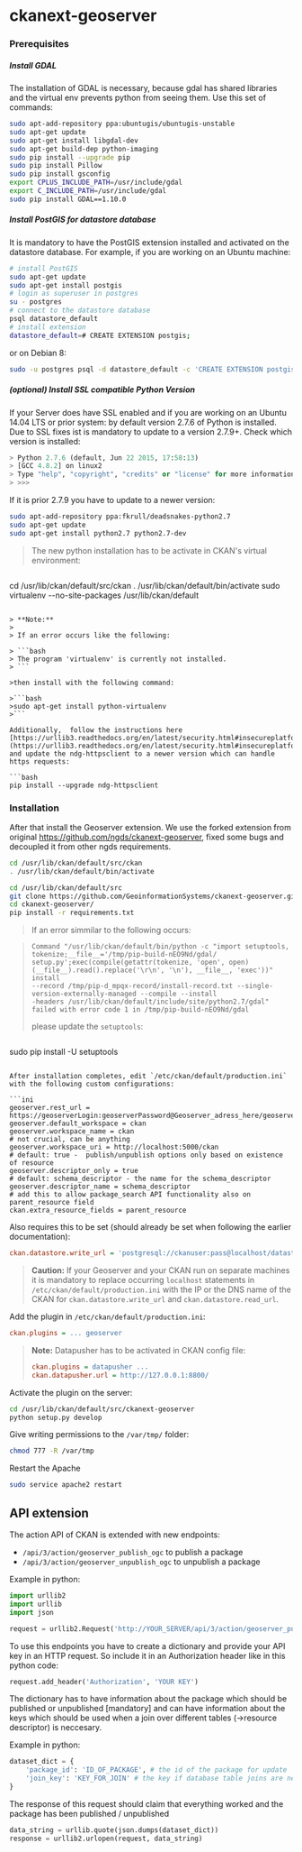 # ckanext-geoserver

### Prerequisites

##### Install GDAL
The installation of GDAL is necessary, because gdal has shared libraries and the virtual env prevents python from seeing them. Use this set of commands:

```bash
sudo apt-add-repository ppa:ubuntugis/ubuntugis-unstable
sudo apt-get update
sudo apt-get install libgdal-dev
sudo apt-get build-dep python-imaging
sudo pip install --upgrade pip
sudo pip install Pillow
sudo pip install gsconfig
export CPLUS_INCLUDE_PATH=/usr/include/gdal
export C_INCLUDE_PATH=/usr/include/gdal
sudo pip install GDAL==1.10.0
```

##### Install PostGIS for datastore database
It is mandatory to have the PostGIS extension installed and activated on the datastore database. For example, if you are working on an Ubuntu machine:

```bash
# install PostGIS
sudo apt-get update
sudo apt-get install postgis
# login as superuser in postgres
su - postgres
# connect to the datastore database
psql datastore_default
# install extension
datastore_default=# CREATE EXTENSION postgis;
```
or on Debian 8:

```bash
sudo -u postgres psql -d datastore_default -c 'CREATE EXTENSION postgis;'
```

##### (optional) Install SSL compatible Python Version
If your Server does have SSL enabled and if you are working on an Ubuntu 14.04 LTS or prior system: by default version 2.7.6 of Python is installed. Due to SSL fixes ist is mandatory to update to a version 2.7.9+. Check which version is installed:

```python
> Python 2.7.6 (default, Jun 22 2015, 17:58:13)
> [GCC 4.8.2] on linux2
> Type "help", "copyright", "credits" or "license" for more information.
> >>>
```

If it is prior 2.7.9 you have to update to a newer version:

```bash
sudo apt-add-repository ppa:fkrull/deadsnakes-python2.7
sudo apt-get update
sudo apt-get install python2.7 python2.7-dev
```

>The new python installation has to be activate in CKAN's virtual environment:

>```bash
cd /usr/lib/ckan/default/src/ckan
. /usr/lib/ckan/default/bin/activate
sudo virtualenv --no-site-packages /usr/lib/ckan/default
```

> **Note:**
> 
> If an error occurs like the following:

> ```bash
> The program 'virtualenv' is currently not installed.
> ```

>then install with the following command:

>```bash
>sudo apt-get install python-virtualenv
>```

Additionally,  follow the instructions here [https://urllib3.readthedocs.org/en/latest/security.html#insecureplatformwarning](https://urllib3.readthedocs.org/en/latest/security.html#insecureplatformwarning) and update the ndg-httpsclient to a newer version which can handle https requests:

```bash
pip install --upgrade ndg-httpsclient
```


### Installation

After that install the Geoserver extension. We use the forked extension from original https://github.com/ngds/ckanext-geoserver, fixed some bugs and decoupled it from other ngds requirements.

```bash
cd /usr/lib/ckan/default/src/ckan
. /usr/lib/ckan/default/bin/activate

cd /usr/lib/ckan/default/src
git clone https://github.com/GeoinformationSystems/ckanext-geoserver.git
cd ckanext-geoserver/
pip install -r requirements.txt
```

> If an error simmilar to the following occurs:

>```error
>Command "/usr/lib/ckan/default/bin/python -c "import setuptools, tokenize;__file__='/tmp/pip-build-nEO9Nd/gdal/
>setup.py';exec(compile(getattr(tokenize, 'open', open)(__file__).read().replace('\r\n', '\n'), __file__, 'exec'))" install
> --record /tmp/pip-d_mpqx-record/install-record.txt --single-version-externally-managed --compile --install
> -headers /usr/lib/ckan/default/include/site/python2.7/gdal" 
> failed with error code 1 in /tmp/pip-build-nEO9Nd/gdal
>```
> please update the `setuptools`:

>```bash 
sudo pip install -U setuptools
```

After installation completes, edit `/etc/ckan/default/production.ini` with the following custom configurations:

```ini
geoserver.rest_url = https://geoserverLogin:geoserverPassword@Geoserver_adress_here/geoserver/rest
geoserver.default_workspace = ckan
geoserver.workspace_name = ckan
# not crucial, can be anything
geoserver.workspace_uri = http://localhost:5000/ckan
# default: true -  publish/unpublish options only based on existence of resource 
geoserver.descriptor_only = true
# default: schema_descriptor - the name for the schema_descriptor
geoserver.descriptor_name = schema_descriptor
# add this to allow package_search API functionality also on parent_resource field
ckan.extra_resource_fields = parent_resource
```

Also requires this to be set (should already be set when following the earlier documentation):

```ini
ckan.datastore.write_url = 'postgresql://ckanuser:pass@localhost/datastore'
```

> **Caution:**
> If your Geoserver and your CKAN run on separate machines it is mandatory to replace occurring `localhost` statements in `/etc/ckan/default/production.ini` with the IP or the DNS name of the CKAN for `ckan.datastore.write_url` and `ckan.datastore.read_url`.   

Add the plugin in `/etc/ckan/default/production.ini`:

```ini
ckan.plugins = ... geoserver
```

> **Note:**
> Datapusher has to be activated in CKAN config file:
>
> ```ini
> ckan.plugins = datapusher ...
> ckan.datapusher.url = http://127.0.0.1:8800/
> ```

Activate the plugin on the server:

```bash
cd /usr/lib/ckan/default/src/ckanext-geoserver
python setup.py develop
```

Give writing permissions to the `/var/tmp/` folder:
 
```bash
chmod 777 -R /var/tmp
```

Restart the Apache

```bash
sudo service apache2 restart
```
## API extension

The action API of CKAN is extended with new endpoints:

* `/api/3/action/geoserver_publish_ogc` to publish a package
* `/api/3/action/geoserver_unpublish_ogc` to unpublish a package

Example in python:

```python
import urllib2
import urllib
import json

request = urllib2.Request('http://YOUR_SERVER/api/3/action/geoserver_publish_ogc')
```

To use this endpoints you have to create a dictionary and provide your API key in an HTTP request. So include it in an Authorization header like in this python code:

```python
request.add_header('Authorization', 'YOUR KEY')
```

The dictionary has to have information about the package which should be published or unpublished [mandatory] and can have information about the keys which should be used when a join over different tables (->resource descriptor) is neccesary.

Example in python:

```python
dataset_dict = {
	'package_id': 'ID_OF_PACKAGE', # the id of the package for update
	'join_key': 'KEY_FOR_JOIN' # the key if database table joins are neccesary
}
```

The response of this request should claim that everything worked and the package has been published / unpublished

```python
data_string = urllib.quote(json.dumps(dataset_dict))
response = urllib2.urlopen(request, data_string)
```